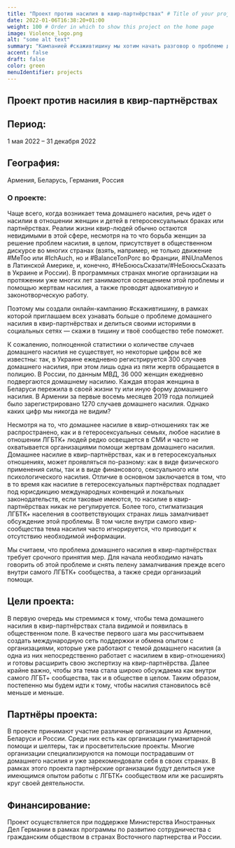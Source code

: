 ```yaml
---
title: "Проект против насилия в квир-партнёрствах" # Title of your project
date: 2022-01-06T16:38:20+01:00
weight: 100 # Order in which to show this project on the home page
image: Violence_logo.png
alt: "some alt text"
summary: "Кампанией #скаживтишину мы хотим начать разговор о проблеме домашнего насилия в квир-партнёрствах и снять пелену замалчивания прежде всего внутри самого ЛГБТК+ сообщества, а также среди организаций помощи"
accent: false
draft: false
color: green
menuIdentifier: projects
---
```


## Проект против насилия в квир-партнёрствах

## Период:
1 мая 2022 – 31 декабря 2022

## География:
Армения, Беларусь, Германия, Россия

### О проекте: 
Чаще всего, когда возникает тема домашнего насилия, речь идет о насилии в отношении женщин и детей в гетеросексуальных браках или партнёрствах. Реалии жизни квир-людей обычно остаются невидимыми в этой сфере, несмотря на то что борьба женщин за решение проблем насилия, в целом, присутствует в общественном дискурсе во многих странах (взять, например, не только движение #MeToo или #IchAuch, но и #BalanceTonPorc во Франции, #NiUnaMenos в Латинской Америке, и, конечно, #НеБоюсьСказати/#НеБоюсьСказать в Украине и России). В программных странах многие организации на протяжении уже многих лет занимаются освещением этой проблемы и помощью жертвам насилия, а также проводят адвокативную и законотворческую работу.

Поэтому мы создали онлайн-кампанию #скаживтишину, в рамках которой приглашаем всех узнавать больше о проблеме домашнего насилия в квир-партнёрствах и делиться своими историями в социальных сетях — скажи в тишину и твоё сообщество тебе поможет. 

К сожалению, полноценной статистики о количестве случаев домашнего насилия не существует, но некоторые цифры всё же известны: так, в Украине ежедневно регистрируется 300 случаев домашнего насилия, при этом лишь одна из пяти жертв обращается в полицию. В России, по данным МВД, 36 000 женщин ежедневно подвергаются домашнему насилию. Каждая вторая женщина в Беларуси пережила в своей жизни ту или иную форму домашнего насилия. В Армении за первые восемь месяцев 2019 года полицией было зарегистрировано 1270 случаев домашнего насилия. Однако каких цифр мы никогда не видим?

Несмотря на то, что домашнее насилие в квир-отношениях так же распространено, как и в гетеросексуальных семьях, любое насилие в отношении ЛГБТК+ людей редко освещается в СМИ и часто не охватывается организациями помощи жертвам домашнего насилия. Домашнее насилие в квир-партнёрствах, как и в гетеросексуальных отношениях, может проявляться по-разному: как в виде физического применения силы, так и в виде финансового, сексуального или психологического насилия. Отличие в основном заключается в том, что в то время как насилие в гетеросексуальных партнёрствах подпадает под юрисдикцию международных конвенций и локальных законодательств, если таковые имеются, то насилие в квир-партнёрствах никак не регулируется. Более того, стигматизация ЛГБТК+ населения в соответствующих странах лишь замалчивает обсуждение этой проблемы. В том числе внутри самого квир-сообщества тема насилия часто игнорируется, что приводит к отсутствию необходимой информации.

Мы считаем, что проблема домашнего насилия в квир-партнёрствах требует срочного принятия мер. Для начала необходимо начать говорить об этой проблеме и снять пелену замалчивания прежде всего внутри самого ЛГБТК+ сообщества, а также среди организаций помощи. 

## Цели проекта: 
В первую очередь мы стремимся к тому, чтобы тема домашнего насилия в квир-партнёрствах стала видимой и появилась в общественном поле. В качестве первого шага мы рассчитываем создать международную сеть поддержки и обмена опытом с организациями, которые уже работают с темой домашнего насилия (а одна из них непосредственно работает с насилием в квир-отношениях) и готовы расширить свою экспертизу на квир-партнёрства. Далее крайне важно, чтобы эта тема стала широко обсуждаема как внутри самого ЛГБТ+ сообщества, так и в обществе в целом. Таким образом, постепенно мы будем идти к тому, чтобы насилия становилось всё меньше и меньше. 

## Партнёры проекта:
В проекте принимают участие различные организации из Армении, Беларуси и России. Среди них есть как организации гуманитарной помощи и шелтеры, так и просветительские проекты. Многие организации специализируются на помощи пострадавшим от домашнего насилия и уже зарекомендовали себя в своих странах. В рамках этого проекта партнёрские организации будут делиться уже имеющимся опытом работы с ЛГБТК+ сообществом или же расширять круг своей деятельности.  

## Финансирование:
Проект осуществляется при поддержке Министерства Иностранных Дел Германии в рамках программы по развитию сотрудничества с гражданским обществом в странах Восточного партнерства и России.
